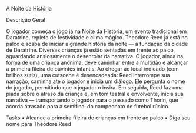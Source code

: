 A Noite da História

Descrição Geral

O jogador começa o jogo já na Noite da História, um evento tradicional em Daratrine, repleto de festividade e clima mágico. Theodore Reed já está no palco e acaba de iniciar a grande história da noite — a fundação da cidade de Daratrine. Diversas crianças já estão sentadas em frente ao palco, aguardando ansiosamente o desenrolar da narrativa. O jogador, ainda na forma de uma criança anônima, deve caminhar entre a multidão e alcançar a primeira fileira de ouvintes infantis. Ao chegar ao local indicado (com brilhos sutis), uma cutscene é desencadeada: Reed interrompe sua narração, caminha até o jogador e inicia um diálogo. Ele pergunta o nome do jogador, permitindo que o jogador o insira. Em seguida, Reed faz uma piada sobre o atraso da criança e, em tom teatral e envolvente, inicia sua narrativa — transportando o jogador para o passado como Thorin, que acorda atrasado para a semifinal do campeonato de futebol rúnico.

Tasks
 • Alcance a primeira fileira de crianças em frente ao palco
 • Diga seu nome para Theodore Reed
